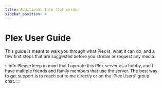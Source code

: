 ```yaml
---
title: Additional Info (for nerds)
sidebar_position: 4
---
```


# Plex User Guide

This guide is meant to walk you through what Plex is, what it can do, and a few first steps that are suggested before you stream or request any media.

:::info
Please keep in mind that I operate this Plex server as a hobby, and I have multiple friends and family members that use the server. The best way to get support is to reach out to me directly or on the 'Plex Users' group chat.
:::